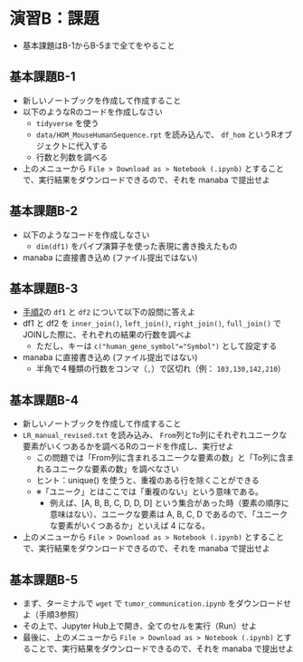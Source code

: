 # 演習B：課題

- 基本課題はB-1からB-5まで全てをやること

## 基本課題B-1

- 新しいノートブックを作成して作成すること
- 以下のようなRのコードを作成しなさい
  - `tidyverse` を使う
  - `data/HOM_MouseHumanSequence.rpt` を読み込んで、 `df_hom` というRオブジェクトに代入する
  - 行数と列数を調べる
- 上のメニューから `File > Download as > Notebook (.ipynb)` とすることで、実行結果をダウンロードできるので、それを manaba で提出せよ

## 基本課題B-2

- 以下のようなコードを作成しなさい
  - `dim(df1)` をパイプ演算子を使った表現に書き換えたもの
- manaba に直接書き込め (ファイル提出ではない)

## 基本課題B-3

- [手順2](B_01.md)の `df1` と `df2` について以下の設問に答えよ
- df1 と df2 を `inner_join()`, `left_join()`, `right_join()`, `full_join()` でJOINした際に、それぞれの結果の行数を調べよ
  - ただし、キーは `c("human_gene_symbol"="Symbol")` として設定する
- manaba に直接書き込め (ファイル提出ではない)
  - 半角で４種類の行数をコンマ（`,`）で区切れ（例： `103,130,142,210`）

## 基本課題B-4

- 新しいノートブックを作成して作成すること
- `LR_manual_revised.txt` を読み込み、 `From`列と`To`列にそれぞれユニークな要素がいくつあるかを調べるRのコードを作成し、実行せよ
  - この問題では「From列に含まれるユニークな要素の数」と「To列に含まれるユニークな要素の数」を調べなさい
  - ヒント：unique() を使うと、重複のある行を除くことができる
  - ※「ユニーク」とはここでは「重複のない」という意味である。
    - 例えば、[A, B, B, C, D, D, D] という集合があった時（要素の順序に意味はない）、ユニークな要素は A, B, C, D であるので、「ユニークな要素がいくつあるか」といえば 4 になる。
- 上のメニューから `File > Download as > Notebook (.ipynb)` とすることで、実行結果をダウンロードできるので、それを manaba で提出せよ

## 基本課題B-5

- まず、ターミナルで `wget` で `tumor_communication.ipynb` をダウンロードせよ（手順3参照）
- その上で、Jupyter Hub上で開き、全てのセルを実行（Run）せよ
- 最後に、上のメニューから `File > Download as > Notebook (.ipynb)` とすることで、実行結果をダウンロードできるので、それを manaba で提出せよ
